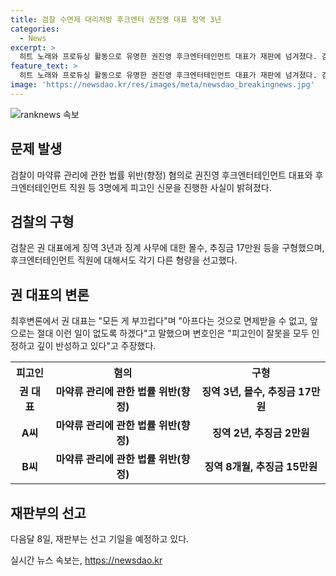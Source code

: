 ```yaml
---
title: 검찰 수면제 대리처방 후크엔터 권진영 대표 징역 3년
categories:
  - News
excerpt: >
  히트 노래와 프로듀싱 활동으로 유명한 권진영 후크엔터테인먼트 대표가 재판에 넘겨졌다. 검찰은 대리처방으로 수면제를 획득한 혐의로 권 대표에게 징역 3년과 추징금을 요청했다. 권 대표는 자신의 행동을 인정하며 죄를 뉘우친 모습을 보였고 변호인은 뇌경색으로 인한 치료 목적으로 약물을 복용한 점을 주장했다. 근로자들에게 대리 처방을 부탁한 점은 인정했지만 오남용을 의도한 것은 아니라고 주장했다.
feature_text: >
  히트 노래와 프로듀싱 활동으로 유명한 권진영 후크엔터테인먼트 대표가 재판에 넘겨졌다. 검찰은 대리처방으로 수면제를 획득한 혐의로 권 대표에게 징역 3년과 추징금을 요청했다. 권 대표는 자신의 행동을 인정하며 죄를 뉘우친 모습을 보였고 변호인은 뇌경색으로 인한 치료 목적으로 약물을 복용한 점을 주장했다. 근로자들에게 대리 처방을 부탁한 점은 인정했지만 오남용을 의도한 것은 아니라고 주장했다.
image: 'https://newsdao.kr/res/images/meta/newsdao_breakingnews.jpg'
---
```


<p><img src="https://newsdao.kr/res/images/meta/newsdao_breakingnews.jpg" alt="ranknews 속보" /></p>

<h2 data-ke-size="size26">문제 발생</h2>

<p data-ke-size="size16">검찰이 마약류 관리에 관한 법률 위반(향정) 혐의로 권진영 후크엔터테인먼트 대표와 후크엔터테인먼트 직원 등 3명에게 피고인 신문을 진행한 사실이 밝혀졌다.</p>

<h2 data-ke-size="size26">검찰의 구형</h2>

<p data-ke-size="size16">검찰은 권 대표에게 징역 3년과 징계 사무에 대한 몰수, 추징금 17만원 등을 구형했으며, 후크엔터테인먼트 직원에 대해서도 각기 다른 형량을 선고했다.</p>

<h2 data-ke-size="size26">권 대표의 변론</h2>

<p data-ke-size="size16">최후변론에서 권 대표는 "모든 게 부끄럽다"며 "아프다는 것으로 면제받을 수 없고, 앞으로는 절대 이런 일이 없도록 하겠다"고 말했으며 변호인은 "피고인이 잘못을 모두 인정하고 깊이 반성하고 있다"고 주장했다.</p>

<table>
    <tr>
        <th style="text-align: center; height: 17px;"><b>피고인</b></th>
        <th style="text-align: center; height: 17px;"><b>혐의</b></th>
        <th style="text-align: center; height: 17px;"><b>구형</b></th>
    </tr>
    <tr>
        <td style="text-align: center; height: 17px;"><b>권 대표</b></td>
        <td style="text-align: center; height: 17px;"><b>마약류 관리에 관한 법률 위반(향정)</b></td>
        <td style="text-align: center; height: 17px;"><b>징역 3년, 몰수, 추징금 17만원</b></td>
    </tr>
    <tr>
        <td style="text-align: center; height: 17px;"><b>A씨</b></td>
        <td style="text-align: center; height: 17px;"><b>마약류 관리에 관한 법률 위반(향정)</b></td>
        <td style="text-align: center; height: 17px;"><b>징역 2년, 추징금 2만원</b></td>
    </tr>
    <tr>
        <td style="text-align: center; height: 17px;"><b>B씨</b></td>
        <td style="text-align: center; height: 17px;"><b>마약류 관리에 관한 법률 위반(향정)</b></td>
        <td style="text-align: center; height: 17px;"><b>징역 8개월, 추징금 15만원</b></td>
    </tr>
</table>

<h2 data-ke-size="size26">재판부의 선고</h2>

<p data-ke-size="size16">다음달 8일, 재판부는 선고 기일을 예정하고 있다.</p>
실시간 뉴스 속보는, <a href="https://newsdao.kr" rel="dofollow">https://newsdao.kr</a>


